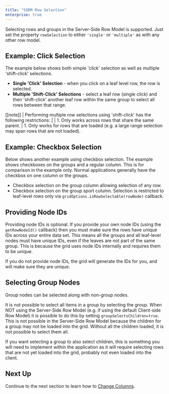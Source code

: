 ```yaml
---
title: "SSRM Row Selection"
enterprise: true
---
```


Selecting rows and groups in the Server-Side Row Model is supported.
Just set the property `rowSelection` to either `'single'` or `'multiple'` as with any other row model.

## Example: Click Selection

The example below shows both simple 'click' selection as well as multiple 'shift-click' selections.

- **Single 'Click' Selection** - when you click on a leaf level row, the row is selected.
- **Multiple 'Shift-Click' Selections** - select a leaf row (single click) and then 'shift-click' another leaf row within the same group to select all rows between that range.

<grid-example title='Click Selection' name='click-selection' type='generated' options='{ "enterprise": true, "exampleHeight": 590, "extras": ["alasql"], "modules": ["serverside", "rowgrouping"] }'></grid-example>

[[note]]
| Performing multiple row selections using 'shift-click' has the following restrictions:
|
| 1. Only works across rows that share the same parent.
| 1. Only works for rows that are loaded (e.g. a large range selection may span rows that are not loaded).


## Example: Checkbox Selection

Below shows another example using checkbox selection. The example shows checkboxes on the groups and a regular column.
This is for comparison in the example only. Normal applications generally have the checkbox on one column or the groups.

- Checkbox selection on the group column allowing selection of any row.
- Checkbox selection on the group sport column. Selection is restricted to leaf-level rows only via `gridOptions.isRowSelectable(rowNode)` callback.

<api-documentation source='grid-callbacks/callbacks.json' section='callbacks' names='["isRowSelectable"]' ></api-documentation>

<grid-example title='Checkbox Example' name='checkbox' type='generated' options='{ "enterprise": true, "exampleHeight": 590, "extras": ["alasql"], "modules": ["serverside", "rowgrouping"] }'></grid-example>

## Providing Node IDs

Providing node IDs is optional. If you provide your own node IDs (using the `getRowNodeId()` callback) then you must
make sure the rows have unique IDs across your entire data set. This means all the groups and all leaf-level nodes
must have unique IDs, even if the leaves are not part of the same group. This is because the grid uses node IDs
internally and requires them to be unique.

If you do not provide node IDs, the grid will generate the IDs for you, and will make sure they are unique.

## Selecting Group Nodes

Group nodes can be selected along with non-group nodes.

It is not possible to select all items in a group by selecting the group. When NOT using the Server-Side
Row Model (e.g. if using the default Client-side Row Model) it is possible to do this by setting
`groupSelectsChildren=true`. This is not possible in the Server-Side Row Model because the children
for a group may not be loaded into the grid. Without all the children loaded, it is not possible to select them all.

If you want selecting a group to also select children, this is something you will need to implement within the
application as it will require selecting rows that are not yet loaded into the grid, probably not even loaded
into the client.

## Next Up

Continue to the next section to learn how to [Change Columns](/server-side-model-changing-columns/).

